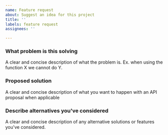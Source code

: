 ```yaml
---
name: Feature request
about: Suggest an idea for this project
title: ''
labels: feature request
assignees: ''

---
```


### What problem is this solving

A clear and concise description of what the problem is. Ex. when using the function X we cannot do Y.

### Proposed solution

A clear and concise description of what you want to happen with an API proposal when applicable

### Describe alternatives you've considered

A clear and concise description of any alternative solutions or features you've considered.